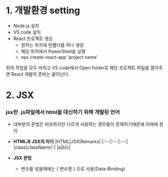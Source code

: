 # 1. 개발환경 setting

- Node.js 설치
- VS code 설치
- React 프로젝트 생성
   - 원하는 위치에 빈폴더를 하나 생성
   - 해당 위치에서 PowerShell을 실행
   - npx create-react-app 'project name'
   
위의 작업을 모두 마치고 VS code에서 Open folder로 해당 프로젝트 파일을 열어주면
React 개발의 준비는 끝이난다.

# 2. JSX
### jsx란 .js파일에서 html을 대신하기 위해 개발된 언어
- 대부분의 문법은 비슷하지만 다르게 사용하는 경우들이 존재하기때문에 아래에 정리

- **HTML과 JSX의 차이**
|HTML|JSX|Remarks|
|:--:|:--:|:--:|
|class|className|-|
|a|b|c|

- **JSX 문법**
   - 변수를 넣을때에는 { 변수명 } 으로 사용(Data-Binding)
